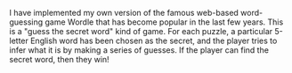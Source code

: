 I have implemented my own version of the famous web-based word-guessing game Wordle that 
has become popular in the last few years. This is a "guess the secret word" kind of game. 
For each puzzle, a particular 5-letter English word has been chosen as the secret, and the player tries to
infer what it is by making a series of guesses. If the player can find the
secret word, then they win!
